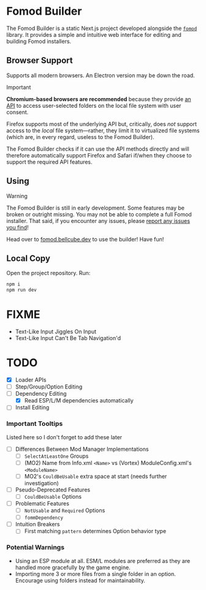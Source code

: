 # Fomod Builder

The Fomod Builder is a static Next.js project developed alongside the [`fomod`](https://npmjs.com/package/fomod) library. It provides a simple and intuitive web interface for editing and building Fomod installers.

## Browser Support

Supports all modern browsers. An Electron version may be down the road.

> [!IMPORTANT]
> **Chromium-based browsers are recommended** because they provide [an API](https://developer.mozilla.org/en-US/docs/Web/API/File_System_API) to access user-selected folders on the local file system with user consent.
>
> Firefox supports most of the underlying API but, critically, does *not* support access to the *local* file system—rather, they limit it to virtualized file systems (which are, in every regard, useless to the Fomod Builder).
>
> The Fomod Builder checks if it can use the API methods directly and will therefore automatically support Firefox and Safari if/when they choose to support the required API features.

## Using

> [!WARNING]
> The Fomod Builder is still in early development. Some features may be broken or outright missing. You may not be able to complete a full Fomod installer. That said, if you encounter any issues, please [report any issues you find](https://github.com/bellcubeDev/fomod-builder/issues/new/)!

Head over to [fomod.bellcube.dev](https://fomod.bellcube.dev) to use the builder! Have fun!

## Local Copy

Open the project repository. Run:
```bash
npm i
npm run dev
```

# FIXME

* Text-Like Input Jiggles On Input
* Text-Like Input Can't Be Tab Navigation'd

# TODO

* [X] Loader APIs
* [ ] Step/Group/Option Editing
* [ ] Dependency Editing
  * [X] Read ESP/L/M dependencies automatically
* [ ] Install Editing

### Important Tooltips

Listed here so I don't forget to add these later

* [ ] Differences Between Mod Manager Implementations
  * [ ] `SelectAtLeastOne` Groups
  * [ ] (MO2) Name from Info.xml `<Name>` vs (Vortex) ModuleConfig.xml's `<ModuleName>`
  * [ ] MO2's `CouldBeUsable` extra space at start (needs further investigation)
* [ ] Pseudo-Deprecated Features
  * [ ] `CouldBeUsable` Options
* [ ] Problematic Features
  * [ ] `NotUsable` and `Required` Options
  * [ ] `fommDependency`
* [ ] Intuition Breakers
  * [ ] First matching `pattern` determines Option behavior type

### Potential Warnings
* Using an ESP module at all. ESM/L modules are preferred as they are handled more gracefully by the game engine.
* Importing more 3 or more files from a single folder in an option. Encourage using folders instead for maintainability.
